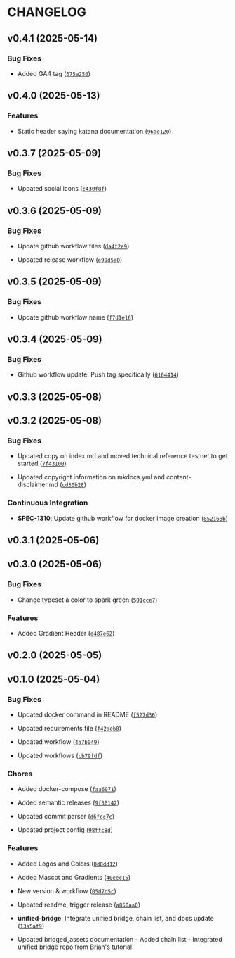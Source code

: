 # CHANGELOG


## v0.4.1 (2025-05-14)

### Bug Fixes

- Added GA4 tag
  ([`675a250`](https://github.com/katana-network/katana-docs/commit/675a250738ce179345c48293ac9bbd60b1fb8d91))


## v0.4.0 (2025-05-13)

### Features

- Static header saying katana documentation
  ([`96ae120`](https://github.com/katana-network/katana-docs/commit/96ae120a318033114a7de289fa60522882031f67))


## v0.3.7 (2025-05-09)

### Bug Fixes

- Updated social icons
  ([`c430f8f`](https://github.com/katana-network/katana-docs/commit/c430f8f4a65e7e4793514b8363de6259cd873bdc))


## v0.3.6 (2025-05-09)

### Bug Fixes

- Update github workflow files
  ([`da4f2e9`](https://github.com/katana-network/katana-docs/commit/da4f2e9194544bcc6a60d05e910e37bcdf62efd3))

- Updated release workflow
  ([`e99d5a0`](https://github.com/katana-network/katana-docs/commit/e99d5a0165bb3c1605af9bd0b692df2d35f022fa))


## v0.3.5 (2025-05-09)

### Bug Fixes

- Update github workflow name
  ([`f7d1e16`](https://github.com/katana-network/katana-docs/commit/f7d1e160458ba44ad4984ca28e008e214fbb50b9))


## v0.3.4 (2025-05-09)

### Bug Fixes

- Github workflow update. Push tag specifically
  ([`6164414`](https://github.com/katana-network/katana-docs/commit/6164414f0cb40b1f5803d464dd70d8a6945219dd))


## v0.3.3 (2025-05-08)


## v0.3.2 (2025-05-08)

### Bug Fixes

- Updated copy on index.md and moved technical reference testnet to get started
  ([`7f43100`](https://github.com/katana-network/katana-docs/commit/7f43100499d40a92b5b0a385fb120db2b87ddae5))

- Updated copyright information on mkdocs.yml and content-disclaimer.md
  ([`cd30b28`](https://github.com/katana-network/katana-docs/commit/cd30b28bb99b706975b2972f51bbd7e6191f10b0))

### Continuous Integration

- **SPEC-1310**: Update github workflow for docker image creation
  ([`852168b`](https://github.com/katana-network/katana-docs/commit/852168b50e1b58fdc63dc3b8e5df602e7016d960))


## v0.3.1 (2025-05-06)


## v0.3.0 (2025-05-06)

### Bug Fixes

- Change typeset a color to spark green
  ([`501cce7`](https://github.com/katana-network/katana-docs/commit/501cce747aa481cf9f7d3ad6609cac49832c0400))

### Features

- Added Gradient Header
  ([`d487e62`](https://github.com/katana-network/katana-docs/commit/d487e623982dc1876f138fd159bed47175c566c1))


## v0.2.0 (2025-05-05)


## v0.1.0 (2025-05-04)

### Bug Fixes

- Updated docker command in README
  ([`f527d36`](https://github.com/katana-network/katana-docs/commit/f527d36193699662b5ed94a3b8cf507d760ca684))

- Updated requirements file
  ([`f42aeb0`](https://github.com/katana-network/katana-docs/commit/f42aeb0c0449281513890fb2191718babaa51d08))

- Updated workflow
  ([`4a7b049`](https://github.com/katana-network/katana-docs/commit/4a7b049e911e72973178fc22e1f2fbe7f5bd15a2))

- Updated workflows
  ([`cb79fdf`](https://github.com/katana-network/katana-docs/commit/cb79fdfdfe37aa43cac5cc24b8ae68ed02e26e61))

### Chores

- Added docker-compose
  ([`faa6071`](https://github.com/katana-network/katana-docs/commit/faa6071dcf7383294a3adfdb1e3a98001012d4c2))

- Added semantic releases
  ([`9f36142`](https://github.com/katana-network/katana-docs/commit/9f36142552759d9c5f261b495fb566a6ffae6b4d))

- Updated commit parser
  ([`d6fcc7c`](https://github.com/katana-network/katana-docs/commit/d6fcc7c9a9a13fbe6726c67debfbf5e6f12eec7c))

- Updated project config
  ([`98ffc8d`](https://github.com/katana-network/katana-docs/commit/98ffc8d27df5d497e3c497aab2bb9fe596aae89a))

### Features

- Added Logos and Colors
  ([`0d8dd12`](https://github.com/katana-network/katana-docs/commit/0d8dd1280bf59f849f72dcb2ac8b6f01b485e9a2))

- Added Mascot and Gradients
  ([`40eec15`](https://github.com/katana-network/katana-docs/commit/40eec153207853047255b5487eb64bf7c6bd00b9))

- New version & workflow
  ([`05d7d5c`](https://github.com/katana-network/katana-docs/commit/05d7d5c735870112336ab330390237a4561fcfbc))

- Updated readme, trigger release
  ([`a850aa0`](https://github.com/katana-network/katana-docs/commit/a850aa0cf287ad7780b9efa52ddf930b79ab267a))

- **unified-bridge**: Integrate unified bridge, chain list, and docs update
  ([`13a5af9`](https://github.com/katana-network/katana-docs/commit/13a5af9106fea0d11759162d178d04299d04f4a4))

- Updated bridged_assets documentation - Added chain list - Integrated unified bridge repo from
  Brian's tutorial
